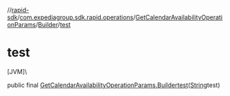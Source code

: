 //[rapid-sdk](../../../../index.md)/[com.expediagroup.sdk.rapid.operations](../../index.md)/[GetCalendarAvailabilityOperationParams](../index.md)/[Builder](index.md)/[test](test.md)

# test

[JVM]\

public final [GetCalendarAvailabilityOperationParams.Builder](index.md)[test](test.md)([String](https://docs.oracle.com/javase/8/docs/api/java/lang/String.html)test)
